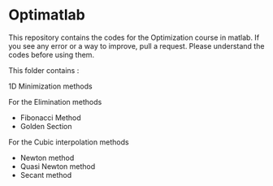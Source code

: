 # Optimatlab

This repository contains the codes for the Optimization course in matlab.
If you see any error or a way to improve, pull a request.
Please understand the codes before using them.


This folder contains : 

1D Minimization methods

For the Elimination methods
-	Fibonacci Method
-	Golden Section

For the Cubic interpolation methods
-	Newton method
-	Quasi Newton method
-	Secant method

